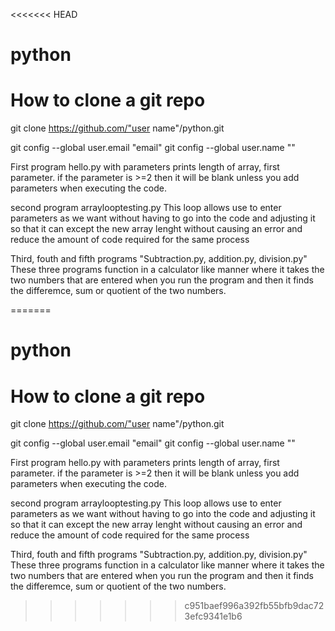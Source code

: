 <<<<<<< HEAD
# python

# How to clone a git repo
git clone https://github.com/"user name"/python.git

git config --global user.email "email"
git config --global user.name ""

First program hello.py with parameters
prints length of array, first parameter. if the parameter is >=2 then it will be blank unless you add parameters when executing the code.

second program arraylooptesting.py 
This loop allows use to enter parameters as we want without having to go into the code and adjusting it so that it can except the new array lenght without causing an error and reduce the amount of code required for the same process

Third, fouth and fifth programs "Subtraction.py, addition.py, division.py"
These three programs function in a calculator like manner where it takes the two numbers that are entered when you run the program and then it finds the differemce, sum or quotient of the two numbers.

=======
# python

# How to clone a git repo
git clone https://github.com/"user name"/python.git

git config --global user.email "email"
git config --global user.name ""

First program hello.py with parameters
prints length of array, first parameter. if the parameter is >=2 then it will be blank unless you add parameters when executing the code.

second program arraylooptesting.py 
This loop allows use to enter parameters as we want without having to go into the code and adjusting it so that it can except the new array lenght without causing an error and reduce the amount of code required for the same process

Third, fouth and fifth programs "Subtraction.py, addition.py, division.py"
These three programs function in a calculator like manner where it takes the two numbers that are entered when you run the program and then it finds the differemce, sum or quotient of the two numbers.

>>>>>>> c951baef996a392fb55bfb9dac723efc9341e1b6
